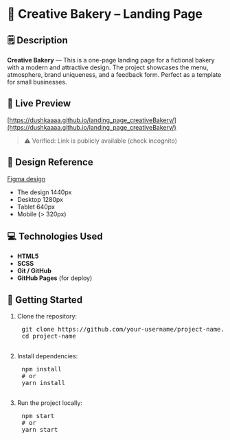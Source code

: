# 🍰 Creative Bakery – Landing Page

## 🗒️ Description
**Creative Bakery** — This is a one-page landing page for a fictional bakery with a modern and attractive design. The project showcases the menu, atmosphere, brand uniqueness, and a feedback form. Perfect as a template for small businesses.

## 🔗 Live Preview
[https://dushkaaaa.github.io/landing_page_creativeBakery/](https://dushkaaaa.github.io/landing_page_creativeBakery/)
> ⚠️ Verified: Link is publicly available (check incognito)

## 🎨 Design Reference
[Figma design](https://www.figma.com/design/dY3izAm0Vspsmra4lQWQIP/Bakerlab_FE-students?node-id=11342-1117&p=f)
- The design 1440px
- Desktop 1280px
- Tablet 640px
- Mobile (> 320px)

## 💻 Technologies Used
- **HTML5**
- **SCSS**
- **Git / GitHub**
- **GitHub Pages** (for deploy)

## 🚀 Getting Started
1. Clone the repository:
  <pre lang="bash">
    git clone https://github.com/your-username/project-name.git 
    cd project-name
  </pre>

2. Install dependencies:
  <pre lang="bash">
    npm install
    # or
    yarn install
  </pre>

3. Run the project locally:
  <pre lang="bash">
    npm start
    # or
    yarn start
  </pre>
